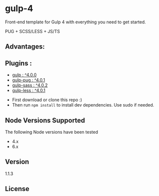 # gulp-4

Front-end template for Gulp 4 with everything you need to get started.

PUG + SCSS/LESS + JS/TS

Advantages:
- 

## Plugins :
- [gulp : ^4.0.0]()
- [gulp-pug : ^4.0.1](https://www.npmjs.com/package/gulp-pug)
- [gulp-sass : ^4.0.2](https://www.npmjs.com/package/gulp-sass)
- [gulp-less : ^4.0.1](https://www.npmjs.com/package/gulp-less)
<!-- - [   ]()
- [   ]()
- [   ]() -->
<!-- 
        autoPrefixer    = require('gulp-autoprefixer'),         // Пакет расстановки вендорных перфиксов
        sourcemaps      = require('gulp-sourcemaps'),           // Sourcemaps
        uglify          = require('gulp-uglify'),               // Минификация JS-файлов
        sass            = require('gulp-sass'),                 // Компиляции SCSS-файлов в CSS-файлы, более стабильный
        imagemin        = require('gulp-imagemin'),             // Сжатие изображений в Gulp
        plumber         = require('gulp-plumber'),              // Настройка обработки ошибок в Gulp
	<li><a href='' target="_blank"><b>gulp-concat :</b></a> ^2.6.1</li> -->

* First download or clone this repo :)
* Then run `npm install` to install dev dependencies. Use sudo if needed.

## Node Versions Supported
The following Node versions have been tested
* 4.x
* 6.x

## Version
1.1.3

## License

<!--     "gulp-clean": "^0.4.0"
    "gulp-clean-css": "^4.0.0"
    "gulp-concat": "^2.6.1" - конкатенация (соединение нескольких файлов в один файл)
    "gulp-imagemin": "^5.0.3"
    "gulp-plumber": "^1.2.1"
    "gulp-rename": "^1.4.0"  - Переименование файлов в Gulp
    "gulp-scss-lint": "^1.0.0" - sass(scss) линтер
    "gulp-sourcemaps": "^2.6.5"
    "gulp-typescript": "^5.0.1"
    "gulp-uglify": "^3.0.2"
    "less-plugin-autoprefix": "^2.0.0"
    "typescript": "^3.4.4"
    "gulp-autoprefixer": "^6.1.0"

